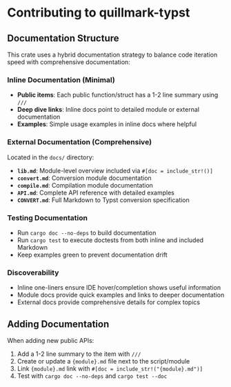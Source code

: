 # Contributing to quillmark-typst

## Documentation Structure

This crate uses a hybrid documentation strategy to balance code iteration speed with comprehensive documentation:

### Inline Documentation (Minimal)

- **Public items**: Each public function/struct has a 1-2 line summary using `///`
- **Deep dive links**: Inline docs point to detailed module or external documentation
- **Examples**: Simple usage examples in inline docs where helpful

### External Documentation (Comprehensive)

Located in the `docs/` directory:

- **`lib.md`**: Module-level overview included via `#[doc = include_str!()]` 
- **`convert.md`**: Conversion module documentation
- **`compile.md`**: Compilation module documentation
- **`API.md`**: Complete API reference with detailed examples
- **`CONVERT.md`**: Full Markdown to Typst conversion specification

### Testing Documentation

- Run `cargo doc --no-deps` to build documentation
- Run `cargo test` to execute doctests from both inline and included Markdown
- Keep examples green to prevent documentation drift

### Discoverability

- Inline one-liners ensure IDE hover/completion shows useful information
- Module docs provide quick examples and links to deeper documentation
- External docs provide comprehensive details for complex topics

## Adding Documentation

When adding new public APIs:

1. Add a 1-2 line summary to the item with `///`
1. Create or update a `{module}.md` file next to the script/module
1. Link `{module}.md` link with `#[doc = include_str!("{module}.md")]`
1. Test with `cargo doc --no-deps` and `cargo test --doc`
